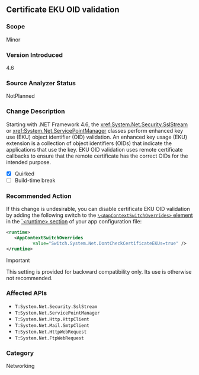 ## Certificate EKU OID validation

### Scope
Minor

### Version Introduced
4.6

### Source Analyzer Status
NotPlanned

### Change Description

Starting with .NET Framework 4.6, the <xref:System.Net.Security.SslStream> or <xref:System.Net.ServicePointManager> classes perform enhanced key use (EKU) object identifier (OID) validation. An enhanced key usage (EKU) extension is a collection of object identifiers (OIDs) that indicate the applications that use the key. EKU OID validation uses remote certificate callbacks to ensure that the remote certificate has the correct OIDs for the intended purpose.  

- [X] Quirked 
- [ ] Build-time break

### Recommended Action

If this change is undesirable, you can disable certificate EKU OID validation by adding the following switch to the [`\<AppContextSwitchOverrides>` element](https://docs.microsoft.com/en-us/dotnet/framework/configure-apps/file-schema/runtime/appcontextswitchoverrides-element) in the [`\<runtime> section](https://docs.microsoft.com/en-us/dotnet/framework/configure-apps/file-schema/runtime/runtime-element) of your app configuration file:

```xml
<runtime>
   <AppContextSwitchOverrides   
          value="Switch.System.Net.DontCheckCertificateEKUs=true" /> 
</runtime>
```
> [!IMPORTANT] 
> This setting is provided for backward compatibility only. Its use is otherwise not recommended.

 
### Affected APIs
* `T:System.Net.Security.SslStream`
* `T:System.Net.ServicePointManager`
* `T:System.Net.Http.HttpClient`
* `T:System.Net.Mail.SmtpClient`
* `T:System.Net.HttpWebRequest`
* `T:System.Net.FtpWebRequest`

### Category
Networking

<!--
    ### Original Bug #364538 
-->



